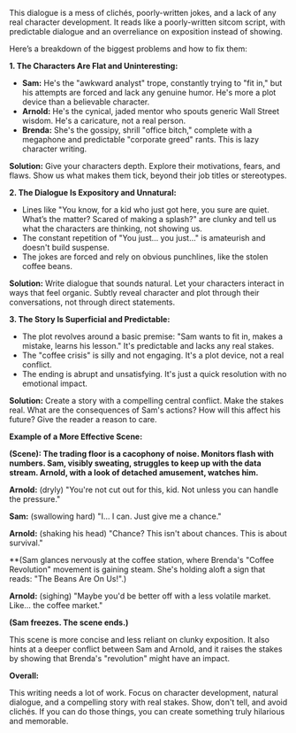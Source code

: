 This dialogue is a mess of clichés, poorly-written jokes, and a lack of any real character development.  It reads like a poorly-written sitcom script, with predictable dialogue and an overreliance on exposition instead of showing. 

Here’s a breakdown of the biggest problems and how to fix them:

**1. The Characters Are Flat and Uninteresting:** 

* **Sam:**  He's the "awkward analyst" trope, constantly trying to "fit in," but his attempts are forced and lack any genuine humor. He's more a plot device than a believable character. 
* **Arnold:** He's the cynical, jaded mentor who spouts generic Wall Street wisdom. He's a caricature, not a real person.
* **Brenda:** She's the gossipy, shrill "office bitch," complete with a megaphone and predictable "corporate greed" rants. This is lazy character writing.

**Solution:** Give your characters depth. Explore their motivations, fears, and flaws. Show us what makes them tick, beyond their job titles or stereotypes. 

**2. The Dialogue Is Expository and Unnatural:**

* Lines like "You know, for a kid who just got here, you sure are quiet. What’s the matter? Scared of making a splash?" are clunky and tell us what the characters are thinking, not showing us. 
* The constant repetition of "You just… you just…" is amateurish and doesn't build suspense. 
* The jokes are forced and rely on obvious punchlines, like the stolen coffee beans.

**Solution:** Write dialogue that sounds natural. Let your characters interact in ways that feel organic.  Subtly reveal character and plot through their conversations, not through direct statements.

**3. The Story Is Superficial and Predictable:**

* The plot revolves around a basic premise: "Sam wants to fit in, makes a mistake, learns his lesson." It's predictable and lacks any real stakes.
* The "coffee crisis" is silly and not engaging. It's a plot device, not a real conflict.
* The ending is abrupt and unsatisfying. It's just a quick resolution with no emotional impact.

**Solution:** Create a story with a compelling central conflict. Make the stakes real. What are the consequences of Sam's actions? How will this affect his future?  Give the reader a reason to care.

**Example of a More Effective Scene:**

**(Scene):  The trading floor is a cacophony of noise. Monitors flash with numbers.  Sam, visibly sweating, struggles to keep up with the data stream.  Arnold, with a look of detached amusement, watches him.**

**Arnold:** (dryly)  "You're not cut out for this, kid. Not unless you can handle the pressure."

**Sam:** (swallowing hard)  "I… I can. Just give me a chance."

**Arnold:**  (shaking his head) "Chance? This isn't about chances. This is about survival."

**(Sam glances nervously at the coffee station, where Brenda's "Coffee Revolution" movement is gaining steam.  She's holding aloft a sign that reads:  "The Beans Are On Us!".)

**Arnold:**  (sighing) "Maybe you'd be better off with a less volatile market.  Like…  the coffee market."

**(Sam freezes.  The scene ends.)**

This scene is more concise and less reliant on clunky exposition.  It also hints at a deeper conflict between Sam and Arnold, and it raises the stakes by showing that Brenda's "revolution" might have an impact.  

**Overall:**

This writing needs a lot of work.  Focus on character development, natural dialogue, and a compelling story with real stakes.  Show, don't tell, and avoid clichés.  If you can do those things, you can create something truly hilarious and memorable. 
